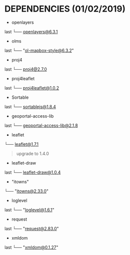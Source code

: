 # DEPENDENCIES (01/02/2019)

* openlayers

last
└── openlayers@6.3.1

* olms

last
└── "ol-mapbox-style@6.3.2"

* proj4

last
└── proj4@2.7.0

* proj4leaflet

last
└── proj4leaflet@1.0.2

* Sortable

last
└── sortablejs@1.8.4

* geoportal-access-lib

last
└── geoportal-access-lib@2.1.8

* leaflet

└── leaflet@1.7.1

> upgrade to 1.4.0

* leaflet-draw

last
└── leaflet-draw@1.0.4

* "itowns"

└── "itowns@2.33.0"

* loglevel

last
└── "loglevel@1.6.1"

* request

last
└── "request@2.83.0"

* xmldom

last
└── "xmldom@0.1.27"

